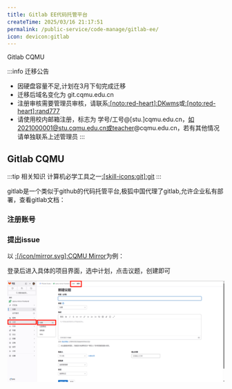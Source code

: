 ```yaml
---
title: Gitlab EE代码托管平台
createTime: 2025/03/16 21:17:51
permalink: /public-service/code-manage/gitlab-ee/
icon: devicon:gitlab
---
```

<LinkCard icon="devicon:gitlab" href="https://zds.cqmu.edu.cn/" title="Gitlab极狐" >Gitlab CQMU</LinkCard>

:::info 迁移公告
- 因硬盘容量不足,计划在3月下旬完成迁移
- 迁移后域名变化为 git.cqmu.edu.cn
- 注册审核需要管理员审核，请联系[:[noto:red-heart]:DKwms](/friends/persons/)或[:[noto:red-heart]:rand777](https://qm.qq.com/q/2iLBaNcsnO)
- 请使用校内邮箱注册，标志为 学号/工号@[stu.]cqmu.edu.cn，如2021000001@stu.cqmu.edu.cn或teacher@cqmu.edu.cn，若有其他情况请单独联系上述管理员
:::

## Gitlab CQMU

:::tip 相关知识
计算机必学工具之一[:[skill-icons:git]:git](/csdiy/tools-must/git/)
:::

gitlab是一个类似于github的代码托管平台,极狐中国代理了gitlab,允许企业私有部署，查看gitlab文档：

<LinkCard icon="devicon:gitlab" href="https://gitlab.cn/docs/" title="Gitlab Docs" ></LinkCard>


### 注册账号



### 提出issue

以 [:[/icon/mirror.svg]:CQMU Mirror](/public-service/cqmu-mirror/)为例：

登录后进入具体的项目界面，选中计划，点击议题，创建即可

![2025-03-21_04-12-09.png](../../../.vuepress/public/src/2025-03-21_04-12-09.png)




